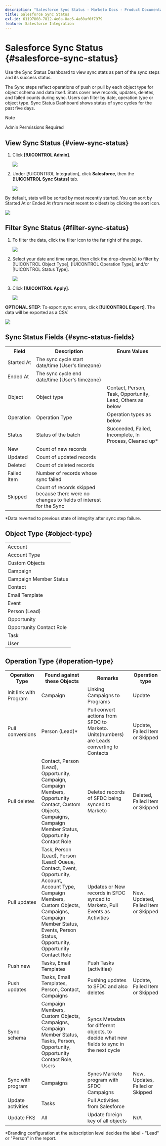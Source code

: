 ```yaml
---
description: "Salesforce Sync Status - Marketo Docs - Product Documentation"
title: Salesforce Sync Status
exl-id: 61197808-7812-4e0a-8ac6-4a60af0f7979
feature: Salesforce Integration
---
```

# Salesforce Sync Status {#salesforce-sync-status}

Use the Sync Status Dashboard to view sync stats as part of the sync steps and its success status.

The Sync steps reflect operations of push or pull by each object type for object schema and data itself. Stats cover new records, updates, deletes, and failed counts during sync. Users can filter by date, operation type or object type. Sync Status Dashboard shows status of sync cycles for the past five days.

>[!NOTE]
>
>Admin Permissions Required

## View Sync Status {#view-sync-status}

1. Click **[!UICONTROL Admin]**.

   ![](assets/salesforce-sync-status-1.png)

1. Under [!UICONTROL Integration], click **Salesforce**, then the **[!UICONTROL Sync Status]** tab.

   ![](assets/salesforce-sync-status-2.png)

By default, stats will be sorted by most recently started. You can sort by Started At or Ended At (from most recent to oldest) by clicking the sort icon.

   ![](assets/salesforce-sync-status-3.png)

## Filter Sync Status {#filter-sync-status}

1. To filter the data, click the filter icon to the far right of the page.

   ![](assets/salesforce-sync-status-4.png)

1. Select your date and time range, then click the drop-down(s) to filter by [!UICONTROL Object Type], [!UICONTROL Operation Type], and/or [!UICONTROL Status Type].

   ![](assets/salesforce-sync-status-5.png)

1. Click **[!UICONTROL Apply]**.

   ![](assets/salesforce-sync-status-6.png)

**OPTIONAL STEP**: To export sync errors, click **[!UICONTROL Export]**. The data will be exported as a CSV.

   ![](assets/salesforce-sync-status-7.png)

## Sync Status Fields {#sync-status-fields}

<table>
 <colgroup>
  <col>
  <col>
  <col>
 </colgroup>
 <tbody>
  <tr>
   <th>Field</th>
   <th>Description</th>
   <th>Enum Values</th>
  </tr>
  <tr>
   <td colspan="1">Started At</td>
   <td colspan="1">The sync cycle start date/time (User's timezone)</td>
   <td colspan="1"></td>
  </tr>
  <tr>
   <td colspan="1">Ended At</td>
   <td colspan="1">The sync cycle end date/time (User's timezone)</td>
   <td colspan="1"></td>
  </tr>
  <tr>
   <td colspan="1">Object</td>
   <td colspan="1">Object type</td>
   <td colspan="1">Contact, Person, Task, Opportunity, Lead, Others as below</td>
  </tr>
  <tr>
   <td colspan="1">Operation</td>
   <td colspan="1">Operation Type</td>
   <td colspan="1">Operation types as below</td>
  </tr>
  <tr>
   <td colspan="1">Status</td>
   <td colspan="1">Status of the batch</td>
   <td colspan="1">Succeeded, Failed, Incomplete, In Process, Cleaned up&#42;</td>
  </tr>
  <tr>
   <td colspan="1">New</td>
   <td colspan="1">Count of new records</td>
   <td colspan="1"></td>
  </tr>
  <tr>
   <td colspan="1">Updated</td>
   <td colspan="1">Count of updated records</td>
   <td colspan="1"></td>
  </tr>
  <tr>
   <td colspan="1">Deleted</td>
   <td colspan="1">Count of deleted records</td>
   <td colspan="1"></td>
  </tr>
  <tr>
   <td colspan="1">Failed Item</td>
   <td colspan="1">Number of records whose sync failed</td>
   <td colspan="1"><br></td>
  </tr>
  <tr>
   <td colspan="1">Skipped</td>
   <td colspan="1">Count of records skipped because there were no changes to fields of interest for the Sync</td>
   <td colspan="1"></td>
  </tr>
 </tbody>
</table>

&#42;Data reverted to previous state of integrity after sync step failure.

## Object Type {#object-type}

<table>
 <colgroup>
  <col>
 </colgroup>
 <tbody>
  <tr>
   <td colspan="1">Account</td>
  </tr>
  <tr>
   <td colspan="1">Account Type</td>
  </tr>
  <tr>
   <td colspan="1">Custom Objects</td>
  </tr>
  <tr>
   <td colspan="1">Campaign</td>
  </tr>
  <tr>
   <td colspan="1">Campaign Member Status</td>
  </tr>
  <tr>
   <td colspan="1">Contact</td>
  </tr>
  <tr>
   <td colspan="1">Email Template</td>
  </tr>
  <tr>
   <td colspan="1">Event</td>
  </tr>
  <tr>
   <td colspan="1">Person (Lead)</td>
  </tr>
  <tr>
   <td colspan="1">Opportunity</td>
  </tr>
  <tr>
   <td colspan="1">Opportunity Contact Role</td>
  </tr>
  <tr>
   <td colspan="1">Task</td>
  </tr>
  <tr>
   <td colspan="1">User</td>
  </tr>
 </tbody>
</table>

## Operation Type {#operation-type}

<table>
 <colgroup>
  <col>
  <col>
  <col>
  <col>
 </colgroup>
 <tbody>
  <tr>
   <th>Operation Type</th>
   <th>Found against these Objects</th>
   <th>Remarks</th>
   <th>Operation type</th>
  </tr>
  <tr>
   <td colspan="1">Init link with Program</td>
   <td colspan="1">Campaign</td>
   <td colspan="1">Linking Campaigns to Programs</td>
   <td colspan="1">Update</td>
  </tr>
  <tr>
   <td colspan="1">Pull conversions</td>
   <td colspan="1">Person (Lead)&#42;</td>
   <td colspan="1">Pull convert actions from SFDC to Marketo. Units(numbers) are Leads converting to Contacts</td>
   <td colspan="1">Update, Failed Item or Skipped</td>
  </tr>
  <tr>
   <td colspan="1">Pull deletes</td>
   <td colspan="1">Contact, Person (Lead), Opportunity, Campaign, Campaign Members, Opportunity Contact, Custom Objects, Campaigns, Campaign Member Status, Opportunity Contact Role</td>
   <td colspan="1">Deleted records of SFDC being synced to Marketo</td>
   <td colspan="1">Deleted, Failed Item or Skipped</td>
  </tr>
  <tr>
   <td colspan="1">Pull updates</td>
   <td colspan="1">Task, Person (Lead), Person (Lead) Queue, Contact, Event, Opportunity, Account, Account Type, Campaign Members, Custom Objects, Campaigns, Campaign Member Status, Events, Person Status, Opportunity, Opportunity Contact Role</td>
   <td colspan="1">Updates or New records in SFDC synced to Marketo, Pull Events as Activities</td>
   <td colspan="1">New, Updated, Failed Item or Skipped</td>
  </tr>
  <tr>
   <td colspan="1">Push new</td>
   <td colspan="1">Tasks, Email Templates</td>
   <td colspan="1">Push Tasks (activities)</td>
   <td colspan="1"></td>
  </tr>
  <tr>
   <td colspan="1">Push updates</td>
   <td colspan="1">Tasks, Email Templates, Person, Contact, Campaigns</td>
   <td colspan="1">Pushing updates to SFDC and also deletes</td>
   <td colspan="1">Update, Failed Item or Skipped</td>
  </tr>
  <tr>
   <td colspan="1">Sync schema</td>
   <td colspan="1">Campaign Members, Custom Objects, Campaigns, Campaign Member Status, Tasks, Person, Opportunity, Opportunity Contact Role, Users</td>
   <td colspan="1">Syncs Metadata for different objects, to decide what new fields to sync in the next cycle</td>
   <td colspan="1"></td>
  </tr>
  <tr>
   <td colspan="1">Sync with program</td>
   <td colspan="1">Campaigns</td>
   <td colspan="1">Syncs Marketo program with SFDC Campaigns</td>
   <td colspan="1">New, Updates, Failed or Skipped</td>
  </tr>
  <tr>
   <td colspan="1">Update activities</td>
   <td colspan="1">Tasks</td>
   <td colspan="1">Pull Activities from Salesforce</td>
   <td colspan="1"></td>
  </tr>
  <tr>
   <td colspan="1">Update FKS</td>
   <td colspan="1">All</td>
   <td colspan="1">Update foreign key of all objects</td>
   <td colspan="1">N/A</td>
  </tr>
 </tbody>
</table>

&#42;Branding configuration at the subscription level decides the label - "Lead" or "Person" in the report.

